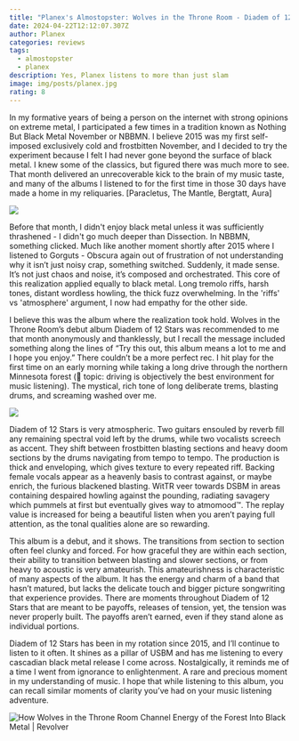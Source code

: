 ```yaml
---
title: "Planex's Almostopster: Wolves in the Throne Room - Diadem of 12 Stars"
date: 2024-04-22T12:12:07.307Z
author: Planex
categories: reviews
tags:
  - almostopster
  - planex
description: Yes, Planex listens to more than just slam
image: img/posts/planex.jpg
rating: 8
---
```

<!--StartFragment-->

In my formative years of being a person on the internet with strong opinions on extreme metal, I participated a few times in a tradition known as Nothing But Black Metal November or NBBMN. I believe 2015 was my first self-imposed exclusively cold and frostbitten November, and I decided to try the experiment because I felt I had never gone beyond the surface of black metal. I knew some of the classics, but figured there was much more to see. That month delivered an unrecoverable kick to the brain of my music taste, and many of the albums I listened to for the first time in those 30 days have made a home in my reliquaries. \[Paracletus, The Mantle, Bergtatt, Aura]

![](img/posts/nnnplanexnnn.jpg)

Before that month, I didn't enjoy black metal unless it was sufficiently thrashened - I didn't go much deeper than Dissection. In NBBMN, something clicked. Much like another moment shortly after 2015 where I listened to Gorguts - Obscura again out of frustration of not understanding why it isn’t just noisy crap, something switched. Suddenly, it made sense. It’s not just chaos and noise, it’s composed and orchestrated. This core of this realization applied equally to black metal. Long tremolo riffs, harsh tones, distant wordless howling, the thick fuzz overwhelming. In the 'riffs' vs 'atmosphere' argument, I now had empathy for the other side. 

I believe this was the album where the realization took hold. Wolves in the Throne Room’s debut album Diadem of 12 Stars was recommended to me that month anonymously and thanklessly, but I recall the message included something along the lines of “Try this out, this album means a lot to me and I hope you enjoy.” There couldn’t be a more perfect rec. I hit play for the first time on an early morning while taking a long drive through the northern Minnesota forest (🤔 topic: driving is objectively the best environment for music listening). The mystical, rich tone of long deliberate trems, blasting drums, and screaming washed over me. 

![](img/posts/diadem.jpg)

Diadem of 12 Stars is very atmospheric. Two guitars ensouled by reverb fill any remaining spectral void left by the drums, while two vocalists screech as accent. They shift between frostbitten blasting sections and heavy doom sections by the drums navigating from tempo to tempo. The production is thick and enveloping, which gives texture to every repeated riff. Backing female vocals appear as a heavenly basis to contrast against, or maybe enrich, the furious blackened blasting. WitTR veer towards DSBM in areas containing despaired howling against the pounding, radiating savagery which pummels at first but eventually gives way to atmomood™. The replay value is increased for being a beautiful listen when you aren’t paying full attention, as the tonal qualities alone are so rewarding. 

This album is a debut, and it shows. The transitions from section to section often feel clunky and forced. For how graceful they are within each section, their ability to transition between blasting and slower sections, or from heavy to acoustic is very amateurish. This amateurishness is characteristic of many aspects of the album. It has the energy and charm of a band that hasn’t matured, but lacks the delicate touch and bigger picture songwriting that experience provides. There are moments throughout Diadem of 12 Stars that are meant to be payoffs, releases of tension, yet, the tension was never properly built. The payoffs aren’t earned, even if they stand alone as individual portions. 

Diadem of 12 Stars has been in my rotation since 2015, and I’ll continue to listen to it often. It shines as a pillar of USBM and has me listening to every cascadian black metal release I come across. Nostalgically, it reminds me of a time I went from ignorance to enlightenment. A rare and precious moment in my understanding of music. I hope that while listening to this album, you can recall similar moments of clarity you’ve had on your music listening adventure. 

<!--StartFragment-->

![How Wolves in the Throne Room Channel Energy of the Forest Into Black Metal  | Revolver](https://www.revolvermag.com/sites/default/files/media/images/article/wittr-beste_078-wittr_edit.jpg)

<!--EndFragment-->

<!--EndFragment-->